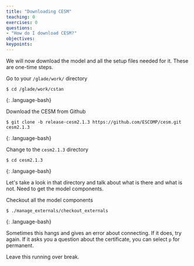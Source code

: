 ```yaml
---
title: "Downloading CESM"
teaching: 0
exercises: 0 
questions:
- "How do I download CESM?"
objectives:
keypoints:
---
```


We will now download the model and all the setup files needed for it. These are one-time steps.

Go to your `/glade/work/` directory 
~~~
$ cd /glade/work/cstan
~~~
{: .language-bash}

Download the CESM from Github
~~~
$ git clone -b release-cesm2.1.3 https://github.com/ESCOMP/cesm.git cesm2.1.3 
~~~
{: .language-bash}

Change to the `cesm2.1.3` directory
~~~
$ cd cesm2.1.3
~~~
{: .language-bash}

Let's take a look in that directory and talk about what is there and what is not.
Need to get the model components.

Checkout all the model components
~~~
$ ./manage_externals/checkout_externals
~~~
{: .language-bash}

Sometimes this hangs and gives an error about connecting.  If it does, try again. If it asks you a question about the certificate, you can select `p` for permanent.

Leave this running over break. 

